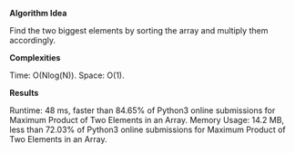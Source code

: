**Algorithm Idea**

Find the two biggest elements by sorting the array and 
multiply them accordingly. 

**Complexities**

Time: O(Nlog(N)).
Space: O(1).

**Results**

Runtime: 48 ms, faster than 84.65% of Python3 online submissions for Maximum Product of Two Elements in an Array.
Memory Usage: 14.2 MB, less than 72.03% of Python3 online submissions for Maximum Product of Two Elements in an Array.
